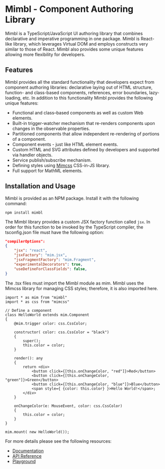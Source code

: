 # Mimbl - Component Authoring Library
Mimbl is a TypeScript/JavaScript UI authoring library that combines declarative and imperative programming in one package. Mimbl is React-like library, which leverages Virtual DOM and employs constructs very similar to those of React. Mimbl also provides some unique features allowing more flexibility for developers.

## Features
Mimbl provides all the standard functionality that developers expect from component authoring libraries: declarative laying out of HTML structure, function- and class-based components, references, error boundaries, lazy-loading, etc. In addition to this functionality Mimbl provides the following unique features:

- Functional and class–based components as well as custom Web elements.
- Built-in trigger-watcher mechanism that re-renders components upon changes in the observable properties.
- Partitioned components that allow independent re-rendering of portions of a component.
- Component events - just like HTML element events.
- Custom HTML and SVG attributes defined by developers and supported via handler objects.
- Service publish/subscribe mechanism.
- Defining styles using [Mimcss](https://www.mimcss.com/guide/introduction.html) CSS-in-JS library.
- Full support for MathML elements.

## Installation and Usage
Mimbl is provided as an NPM package. Install it with the following command:

```
npm install mimbl
```

The Mimbl library provides a custom JSX factory function called `jsx`. In order for this function to be invoked by the TypeScript compiler, the tsconfig.json file must have the following option:

```json
"compilerOptions":
{
    "jsx": "react",
    "jsxFactory": "mim.jsx",
    "jsxFragmentFactory": "mim.Fragment",
    "experimentalDecorators": true,
    "useDefineForClassFields": false,
}
 ```

The .tsx files must import the Mimbl module as mim. Mimbl uses the Mimcss library for managing CSS styles; therefore, it is also imported here.

```tsx
import * as mim from "mimbl"
import * as css from "mimcss"

// Define a component
class HelloWorld extends mim.Component
{
    @mim.trigger color: css.CssColor;

    constructor( color: css.CssColor = "black")
    {
        super();
        this.color = color;
    }

    render(): any
    {
        return <div>
            <button click={[this.onChangeColor, "red"]}>Red</button>
            <button click={[this.onChangeColor, "green"]}>Green</button>
            <button click={[this.onChangeColor, "blue"]}>Blue</button>
            <span style={ {color: this.color} }>Hello World!</span>;
        </div>
    }

    onChangeColor(e: MouseEvent, color: css.CssColor)
    {
        this.color = color;
    }
}

mim.mount( new HelloWorld());
```

For more details please see the following resources:
- [Documentation](https://www.mimjs.com/guide/introduction.html)
- [API Reference](https://www.mimjs.com/typedoc.html)
- [Playground](https://www.mimjs.com/demo/playground.html)


